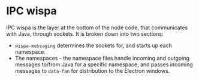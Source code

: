 # IPC wispa

IPC wispa is the layer at the bottom of the node code, that communicates with Java, through sockets. It is broken down into two sections:

- `wispa-messaging` determines the sockets for, and starts up each namespace.
- The namespaces - the namespace files handle incoming and outgoing messages to/from Java for a specific namespace, and passes incoming messages to `data-fan` for distribution to the Electron windows.
